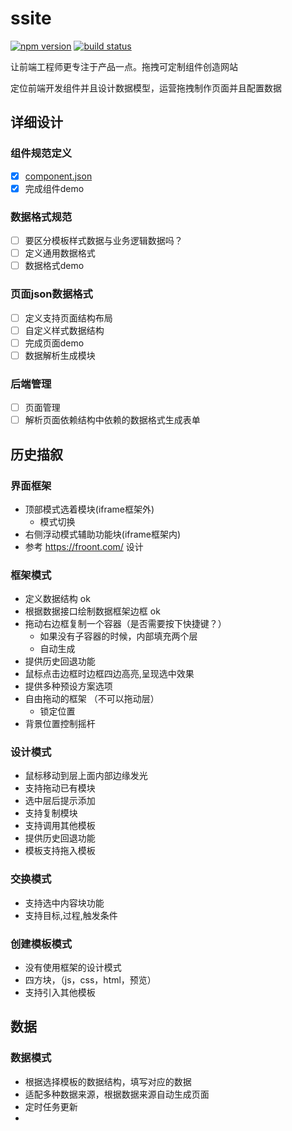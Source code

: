 ssite
=====

  [![npm version](http://img.shields.io/npm/v/ssite.svg)](https://npmjs.org/package/ssite) [![build status](http://img.shields.io/travis/badges/ssite.svg)](https://travis-ci.org/badges/ssite)

让前端工程师更专注于产品一点。拖拽可定制组件创造网站

定位前端开发组件并且设计数据模型，运营拖拽制作页面并且配置数据

## 详细设计

### 组件规范定义

- [X] [component.json](https://github.com/component/spec/blob/master/component.json/specifications.md)
- [X] 完成组件demo

### 数据格式规范

- [ ] 要区分模板样式数据与业务逻辑数据吗？
- [ ] 定义通用数据格式
- [ ] 数据格式demo

### 页面json数据格式

- [ ] 定义支持页面结构布局
- [ ] 自定义样式数据结构
- [ ] 完成页面demo
- [ ] 数据解析生成模块

### 后端管理

- [ ] 页面管理
- [ ] 解析页面依赖结构中依赖的数据格式生成表单

## 历史描叙

### 界面框架
+ 顶部模式选着模块(iframe框架外)
     * 模式切换
+ 右侧浮动模式辅助功能块(iframe框架内)
+ 参考 https://froont.com/ 设计

### 框架模式
+ 定义数据结构 ok
+ 根据数据接口绘制数据框架边框 ok
+ 拖动右边框复制一个容器（是否需要按下快捷键？）
     * 如果没有子容器的时候，内部填充两个层
     * 自动生成
+ 提供历史回退功能
+ 鼠标点击边框时边框四边高亮,呈现选中效果 
+ 提供多种预设方案选项
+ 自由拖动的框架 （不可以拖动层）
     * 锁定位置
+ 背景位置控制摇杆

### 设计模式
+ 鼠标移动到层上面内部边缘发光
+ 支持拖动已有模块
+ 选中层后提示添加
+ 支持复制模块
+ 支持调用其他模板
+ 提供历史回退功能
+ 模板支持拖入模板

### 交换模式
+ 支持选中内容块功能
+ 支持目标,过程,触发条件

### 创建模板模式
+ 没有使用框架的设计模式
+ 四方块，（js，css，html，预览）
+ 支持引入其他模板

## 数据
### 数据模式
+ 根据选择模板的数据结构，填写对应的数据
+ 适配多种数据来源，根据数据来源自动生成页面
+ 定时任务更新
+ 


